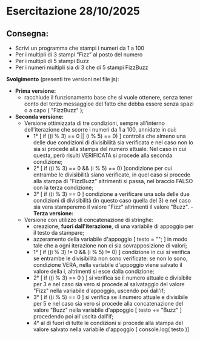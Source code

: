 # Esercitazione 28/10/2025

## Consegna:

- Scrivi un programma che stampi i numeri da 1 a 100
- Per i multipli di 3 stampi “Fizz” al posto del numero
- Per i multipli di 5 stampi Buzz
- Per i numeri multipli sia di 3 che di 5 stampi FizzBuzz

**Svolgimento** (presenti tre versioni nel file js):
- __Prima versione:__ 
    - racchiude il funzionamento base che si vuole ottenere, senza tener conto del terzo messaggioe del fatto che debba essere senza spazi o a capo ( "FizzBuzz" );
- __Seconda versione:__
    - Versione ottimizzata di tre condizioni, sempre all'interno dell'iterazione che scorre i numeri da 1 a 100, annidate in cui:
        - 1° [ if ((i % 3) == 0 || (i % 5) == 0) ] controlla che almeno una delle due condizioni di divisibilità sia verificata e nel caso non lo sia si procede alla stampa del numero attuale. 
        Nel caso in cui questa, però risulti VERIFICATA si procede alla seconda condizione;
        - 2° [ if ((i % 3) == 0 && (i % 5) == 0) ]condizione per cui entrambe le divisibilità siano verificate, in quel caso si procede alla stampa di "FizzBuzz" altrimenti si passa, nel braccio FALSO con la terza condizione; 
        - 3° [ if ((i % 3) == 0 ] condizione a verificare una sola delle due condizioni di divisibilità (in questo caso quella del 3) e nel caso sia vera stamperemo il valore "Fizz" altrimenti il valore "Buzz".
-__Terza versione:__
    - Versione con utilizzo di concatenazione di stringhe:
        - creazione, __fuori dall'iterazione__, di una variabile di appoggio per il testo da stampare;
        - azzeramento della variabile d'appoggio [ testo = ""; ] in modo tale che a ogni iterazione non ci sia sovrapposizione di valori;
        - 1° [ if ((i % 3) != 0 && (i % 5) != 0) ] condizione in cui si verifica se entrambe le divisibilità non sono verificate: se non lo sono, condizione VERA, nella variabile d'appoggio viene salvato il valore della i, altrimenti si esce dalla condizione;
        - 2° [ if ((i % 3) == 0 ) ] si verifica se il numero attuale e divisibile per 3 e nel caso sia vero si procede al salvataggio del valore "Fizz" nella variabile d'appoggio, uscendo poi dall'if;
        - 3° [ if ((i % 5) == 0 ] si verifica se il numero attuale e divisibile per 5 e nel caso sia vero si procede alla concatenazione del valore "Buzz" nella variabile d'appoggio [ testo += "Buzz" ] procedendo poi all'uscita dall'if;
        - 4° al di fuori di tutte le condizioni si procede alla stampa del valore salvato nella variabile d'appoggio [ console.log( testo )]
